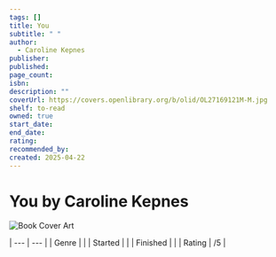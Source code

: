 ```yaml
---
tags: []
title: You
subtitle: " "
author:
  - Caroline Kepnes
publisher: 
published: 
page_count: 
isbn: 
description: ""
coverUrl: https://covers.openlibrary.org/b/olid/OL27169121M-M.jpg
shelf: to-read
owned: true
start_date: 
end_date: 
rating: 
recommended_by: 
created: 2025-04-22
---
```


# You by Caroline Kepnes

![Book Cover Art](https://covers.openlibrary.org/b/olid/OL27169121M-M.jpg)


| --- | --- |
| Genre |  |
| Started |  |
| Finished |  |
| Rating | /5 |

